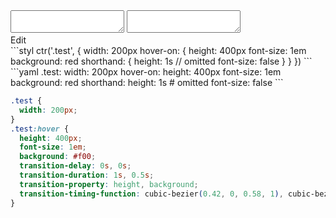 <div data-size="300" class="code-cont" data-example="omit">
    <div class="code">
        <div class="code-wrap">
            <textarea id="stylus"></textarea>
            <textarea id="css"></textarea>
            <div class="edit-code">
                <span>Edit</span>
            </div>
        </div>
    </div>
</div>

<div data-size="300" data-examples="stylus"></div>
```styl
ctr('.test', {
  width: 200px
  hover-on: {
    height: 400px
    font-size: 1em
    background: red
    shorthand: {
      height: 1s
      // omitted
      font-size: false
    }
  }
})
```

<div data-size="300" data-examples="yaml"></div>
```yaml
.test:
  width: 200px
  hover-on:
    height: 400px
    font-size: 1em
    background: red
    shorthand:
      height: 1s
      # omitted
      font-size: false
```

```css
.test {
  width: 200px;
}
.test:hover {
  height: 400px;
  font-size: 1em;
  background: #f00;
  transition-delay: 0s, 0s;
  transition-duration: 1s, 0.5s;
  transition-property: height, background;
  transition-timing-function: cubic-bezier(0.42, 0, 0.58, 1), cubic-bezier(0.42, 0, 0.58, 1);
}
```
<div class="cf"></div>
